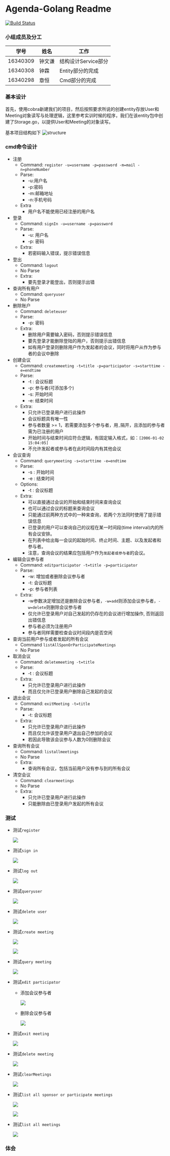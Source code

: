 # Agenda-Golang Readme
[![Build Status](https://travis-ci.org/zhongwq/Agenda-Golang.svg?branch=master)](https://travis-ci.org/zhongwq/Agenda-Golang)

### 小组成员及分工

| 学号 | 姓名 | 工作 |
| --- | --- | --- |
| 16340309 | 钟文谦 | 结构设计Service部分 |
| 16340308 | 钟霖 | Entity部分的完成 |
| 16340298 | 章恒 | Cmd部分的完成 |

### 基本设计
首先，使用cobra新建我们的项目，然后按照要求所说的创建entity存放User和Meeting对象读写与处理逻辑，这里参考实训时候的程序，我们在该entity包中创建了Storage.go，以提供User和Meeting的对象读写。

基本项目结构如下
![structure](media/15411179078281/structure.png)

### cmd命令设计

- 注册
	- Command: `register -u=username -p=password -m=mail -n=phoneNumber`
	- Parse:
		- -u:用户名
		- -p:密码
		- -m:邮箱地址
		- -n:手机号码
	- Extra
		- 用户名不能使用已经注册的用户名
- 登录
	- Command: `signIn -u=username -p=password`
	- Parse:
		- -u: 用户名
		- -p: 密码
    - Extra:
        - 若密码输入错误，提示错误信息
- 登出
	- Command: `logout`
	- No Parse
	- Extra:
		- 要先登录才能登出，否则提示出错
- 查询所有用户
	- Command: `queryuser`
	- No Parse
- 删除账户
	- Command: `deleteuser`
	- Parse:
		- -p: 密码
	- Extra: 
		- 删除用户需要输入密码，否则提示错误信息
		- 要先登录才能删除登陆的用户，否则提示出错信息
		- 如有用户登录则删除用户作为发起者的会议，同时将用户从作为参与者的会议中删除
- 创建会议
	- Command: `createmeeting -t=title -p=participator -s=starttime -e=endtime`
	- Parse:
		- -t : 会议标题
		- -p: 参与者(可添加多个)
		- -s: 开始时间
		- -e: 结束时间
	- Extra:
		- 只允许已登录用户进行此操作
		- 会议标题具有唯一性
		- 参与者数量 >= 1，若需要添加多个参与者，用`,`隔开，且添加的参与者需为已注册的用户
		- 开始时间与结束时间应符合逻辑，有固定输入格式，如：`[2006-01-02 15:04:05]`
		- 不允许发起者或参与者在此时间段内有其他会议
- 会议查询
	- Command: `querymeeting -s=starttime -e=endtime`
	- Parse:
		- -s : 开始时间
		- -e : 结束时间
    - Options:
        - -t : 会议标题
	- Extra:
        - 可以直接通过会议的开始和结束时间来查询会议
        - 也可以通过会议的标题来查询会议
        - 只能通过前两种方式中的一种来查询，若两个方法同时使用了提示错误信息
		- 已登录的用户可以查询自己的议程在某一时间段(time interval)内的所有会议安排。
		- 在列表中给出每一会议的起始时间、终止时间、主题、以及发起者和参与者。
		- 注意，查询会议的结果应包括用户作为`发起者或参与者`的会议。
- 编辑会议参与者
	- Command: `editparticipator -t=title -p=participator`
	- Parse:
        - -w: 增加或者删除会议参与者
		- -t: 会议标题
		- -p: 参与者列表
	- Extra:
        - -w参数决定增加还是删除会议参与者，`-w=add`则添加会议参与者，`-w=delete`则删除会议参与者
		- 仅允许已登录用户对自己发起的仍存在的会议进行增加操作, 否则返回出错信息
		- 参与者必须为注册用户
		- 参与者同样需要检查会议时间段内是否空闲
- 查询当前用户参与或者发起的所有会议
	- Command `listAllSponOrParticipateMeetings`
	- No Parse
- 取消会议
	- Command: `deletemeeting -t=title`
	- Parse:
		- -t : 会议标题
	- Extra:
        - 只允许已登录用户进行此操作
		- 而且仅允许已登录用户删除自己发起的会议
- 退出会议
	- Command: `exitMeeting -t=title`
	- Parse:
		- -t: 会议标题
	- Extra:
        - 只允许已登录用户进行此操作
		- 而且仅允许该登录用户退出自己参加的会议
		- 若因此导致该会议参与人数为0则删除会议
- 查询所有会议
	- Command: `listallmeetings`
	- No Parse
	- Extra:
		- 查询所有会议，包括当前用户没有参与到的所有会议
- 清空会议
	- Command: `clearmeetings`
	- No Parse
	- Extra:
        - 只允许已登录用户进行此操作
		- 只能删除由已登录用户发起的所有会议

### 测试

- 测试`register`

	![](media/15411179078281/测试register.png)

- 测试`sign in`

	![](media/15411179078281/测试signIn.png)

- 测试`log out`

	![](media/15411179078281/测试logout.png)

- 测试`queryuser`

	![](media/15411179078281/测试queryuser.png)

- 测试`delete user`

	![](media/15411179078281/测试deleteuser.png)

- 测试`create meeting`

	![](media/15411179078281/测试createmeeting_1.png)

	![](media/15411179078281/测试createmeeting_2.png)

- 测试`query meeting`

	![](media/15411179078281/测试querymeeting.png)

- 测试`edit participator`

	- 添加会议参与者

		![](media/15411179078281/测试editparticipator_add.png)

	- 删除会议参与者

		![](media/15411179078281/测试editparticipator_delete.png)
		
- 测试`exit meeting`

	![](media/15411179078281/测试exitMeeting.png)

- 测试`delete meeting`
	
	![](media/15411179078281/测试deleteMeeting.png)

- 测试`clearMeetings`

	![](media/15411179078281/测试clearMeetings.png)

- 测试`list all sponsor or participate meetings`

	![](media/15411179078281/测试listAllSponOrPart_1.png)

	![](media/15411179078281/测试listAllSponOrPart_2.png)

- 测试`list all meetings`

	![](media/15411179078281/测试listAllMeetings.png)


### 体会


